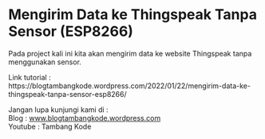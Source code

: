 # Mengirim Data ke Thingspeak Tanpa Sensor (ESP8266)
<p>
  Pada project kali ini kita akan mengirim data ke website Thingspeak tanpa menggunakan sensor.
</p>
<p>
  Link tutorial : https://blogtambangkode.wordpress.com/2022/01/22/mengirim-data-ke-thingspeak-tanpa-sensor-esp8266/
</p>

Jangan lupa kunjungi kami di : </br>
Blog : www.blogtambangkode.wordpress.com </br>
Youtube : Tambang Kode
